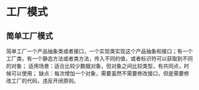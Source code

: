 
# 工厂模式
## 简单工厂模式
简单工厂一个产品抽象类或者接口，一个实现类实现这个产品抽象和接口；有一个工厂类，有一个静态方法或者类方法，传入不同的值，或者标识符可以获取到不同的对象；
适用场景：适合比较少数据对象，但对象之间比较类型，有共同点，时候可以使用；
缺点：每次增加一个对象，需要虽然不需要修改接口，但是需要修改工厂的代码，违反开闭原则。
